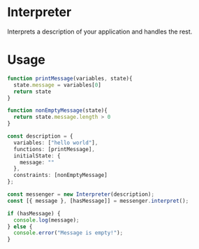 # Interpreter
 Interprets a description of your application and handles the rest.

Usage
===

```typescript
function printMessage(variables, state){
  state.message = variables[0]
  return state
}

function nonEmptyMessage(state){
  return state.message.length > 0
}

const description = {
  variables: ["hello world"],
  functions: [printMessage],
  initialState: {
    message: ""
  },
  constraints: [nonEmptyMessage]
};

const messenger = new Interpreter(description);
const [{ message }, [hasMessage]] = messenger.interpret();

if (hasMessage) {
  console.log(message);
} else {
  console.error("Message is empty!");
}
```